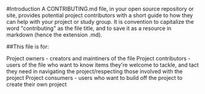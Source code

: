 #Introduction
A CONTRIBUTING.md file, in your open source repository or site, provides potential project contributors with a short guide to how they can help with your project or study group. It is convention to capitalize the word "contributing" as the file title, and to save it as a resource in markdown (hence the extension .md).

##This file is for:

Project owners - creators and maintiners of the file
Project contributors - users of the file who want to know items they're welcome to tackle, and tact they need in navigating the project/respecting those involved with the project
Project consumers - users who want to build off the project to create their own project
